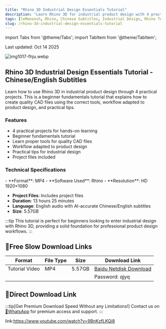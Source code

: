```yaml
---
title: "Rhino 3D Industrial Design Essentials Tutorial"
description: "Learn Rhino 3D for industrial product design with 4 practical projects and Chinese/English subtitles"
tags: [leManoosh, Rhino, Chinese Subtitles, Industrial Design, Rhino Tutorial]
slug: /rhino-3d-industrial-design-essentials-tutorial
---
```


import Tabs from '@theme/Tabs';
import TabItem from '@theme/TabItem';

Last updated: Oct 14 2025

![img1017-fhju.webp](https://list.ucards.store/d/img/img1017-fhju.webp)

## Rhino 3D Industrial Design Essentials Tutorial - Chinese/English Subtitles

Learn how to use Rhino 3D in industrial product design through 4 practical projects. This is a beginner fundamentals tutorial that explains how to create quality CAD files using the correct tools, workflow adapted to product design, and practical tips.

### Features

- 4 practical projects for hands-on learning
- Beginner fundamentals tutorial
- Learn proper tools for quality CAD files
- Workflow adapted to product design
- Practical tips for industrial design
- Project files included

### Technical Specifications

<Tabs>
<TabItem value="format" label="Format" default>
- **Format**: MP4
</TabItem>
<TabItem value="software" label="Software">
- **Software Used**: Rhino
</TabItem>
<TabItem value="resolution" label="Resolution">
- **Resolution**: HD 1920×1080
</TabItem>
</Tabs>

- **Project Files**: Includes project files
- **Duration**: 13 hours 25 minutes
- **Language**: English audio with AI-accurate Chinese/English subtitles
- **Size**: 5.57GB

:::tip
This tutorial is perfect for beginners looking to enter industrial design with Rhino 3D, providing a solid foundation for professional product design workflows.
:::

## 🐌Free Slow Download Links

| Format | File Type | Size | Download Link |
|--------|-----------|------|---------------|
| Tutorial Video | MP4 | 5.57GB | [Baidu Netdisk Download](https://pan.baidu.com/s/1Ip00XiXELa4rry9PrgD1UQ?pwd=qjyq) |
| | | | Password: qjyq |

## 🚀Direct Download Link
:::tip[Get Premium Download Speed Without any Limitations!]
Contact us on [💬WhatsApp](https://wa.me/+8613237610083) for premium  access and support.
:::

link:https://www.youtube.com/watch?v=9BnKzfLKQi8